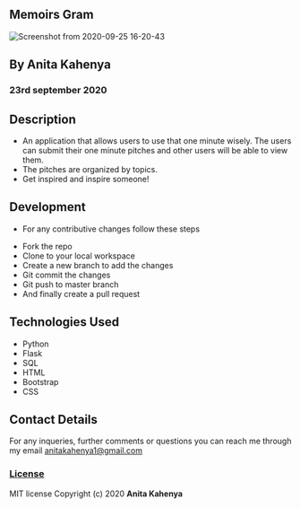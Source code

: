 ## Memoirs Gram

![Screenshot from 2020-09-25 16-20-43](https://user-images.githubusercontent.com/62019551/94272015-249b2980-ff4b-11ea-88d3-11c4a005aa8b.png)

## By Anita Kahenya
###  23rd september 2020

## Description
* An application that allows users to use that one minute wisely. The users can submit their one minute pitches and other users will be able to view them. 
* The pitches are organized by topics.
* Get inspired and inspire someone!

## Development
* For any contributive changes follow these steps
- Fork the repo
- Clone to your local workspace
- Create a new branch to add the changes
- Git commit the changes
- Git push to master branch
- And finally create a pull request
  
## Technologies Used
 * Python
 * Flask
 * SQL
 * HTML
 * Bootstrap
 * CSS

## Contact Details
For any inqueries, further comments or questions you can reach me through my email [anitakahenya1@gmail.com](AnitaKahenya)


### [License](LICENSE)
MIT license
Copyright (c) 2020 
**Anita Kahenya**